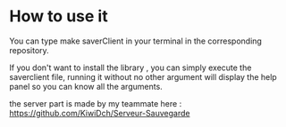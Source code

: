 # How to use it 

You can type make saverClient in your terminal in the corresponding repository.

If you don't want to install the library , you can simply execute the saverclient file, running it without no other argument will display the help panel so you can know all the arguments.

the server part is made by my teammate here : https://github.com/KiwiDch/Serveur-Sauvegarde
